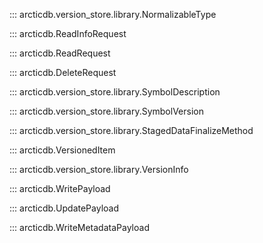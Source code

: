 ::: arcticdb.version_store.library.NormalizableType

::: arcticdb.ReadInfoRequest

::: arcticdb.ReadRequest

::: arcticdb.DeleteRequest

::: arcticdb.version_store.library.SymbolDescription

::: arcticdb.version_store.library.SymbolVersion

::: arcticdb.version_store.library.StagedDataFinalizeMethod

::: arcticdb.VersionedItem

::: arcticdb.version_store.library.VersionInfo

::: arcticdb.WritePayload

::: arcticdb.UpdatePayload

::: arcticdb.WriteMetadataPayload

